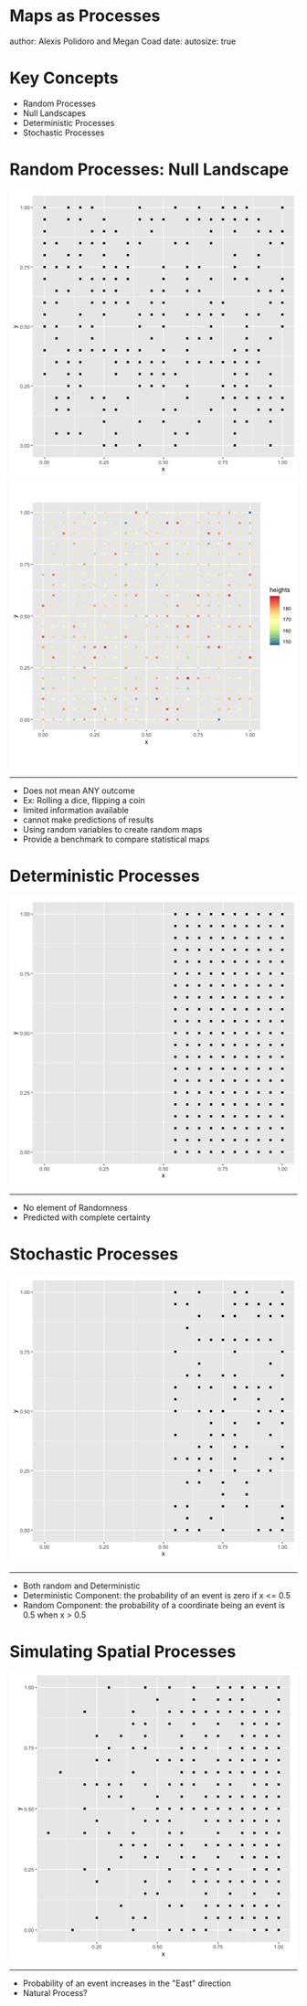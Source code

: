 Maps as Processes
========================================================
author: Alexis Polidoro and Megan Coad 
date: 
autosize: true

Key Concepts 
========================================================


- Random Processes
- Null Landscapes
- Deterministic Processes
- Stochastic Processes 



Random Processes: Null Landscape
========================================================

![plot of chunk unnamed-chunk-1](06-Maps-as-Processes-Slides-figure/unnamed-chunk-1-1.png)![plot of chunk unnamed-chunk-1](06-Maps-as-Processes-Slides-figure/unnamed-chunk-1-2.png)

***
- Does not mean ANY outcome
- Ex: Rolling a dice, flipping a coin
- limited information available
- cannot make predictions of results
- Using random variables to create random maps 
- Provide a benchmark to compare statistical maps

Deterministic Processes
========================================================

![plot of chunk unnamed-chunk-2](06-Maps-as-Processes-Slides-figure/unnamed-chunk-2-1.png)

***
- No element of Randomness 
- Predicted with complete certainty 

Stochastic Processes
========================================================

![plot of chunk unnamed-chunk-3](06-Maps-as-Processes-Slides-figure/unnamed-chunk-3-1.png)

***
- Both random and Deterministic 
- Deterministic Component: the probability of an event is zero if x <= 0.5
- Random Component: the probability of a coordinate being an event is 0.5 when x > 0.5

Simulating Spatial Processes
========================================================

![plot of chunk unnamed-chunk-4](06-Maps-as-Processes-Slides-figure/unnamed-chunk-4-1.png)

***

- Probability of an event increases in the "East" direction
- Natural Process? 
